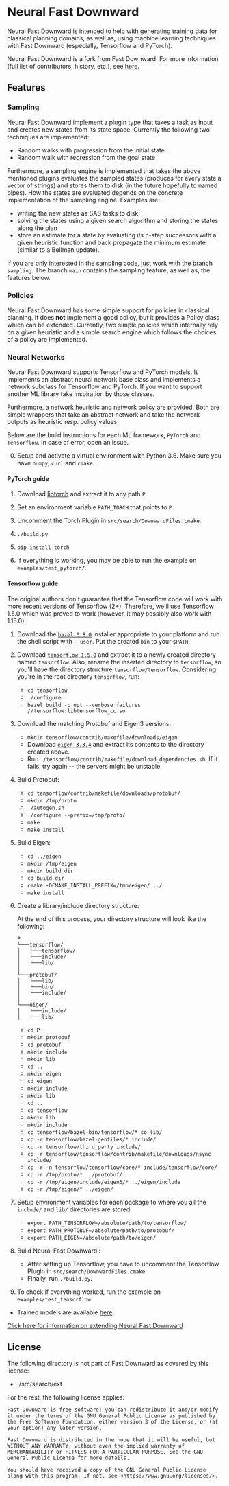 # Neural Fast Downward
Neural Fast Downward is intended to help with generating training data for
classical planning domains, as well as, using machine learning techniques with
Fast Downward (especially, Tensorflow and PyTorch). 

Neural Fast Downward is a fork from Fast Downward. For more information (full
list of contributors, history, etc.), see [here](https://github.com/PatrickFerber/NeuralFastDownward).


## Features
### Sampling
Neural Fast Downward implement a plugin type that takes a task as input and
creates new states from its state space. Currently the following two techniques
are implemented:
- Random walks with progression from the initial state
- Random walk with regression from the goal state

Furthermore, a sampling engine is implemented that takes the above mentioned
plugins evaluates the sampled states (produces for every state a vector of
strings) and stores them to disk (in the future hopefully to named pipes). How 
the states are evaluated depends on the concrete implementation of the 
sampling engine. Examples are:
- writing the new states as SAS tasks to disk
- solving the states using a given search algorithm and storing the states along
  the plan
- store an estimate for a state by evaluating its n-step successors with a 
  given heuristic function and back propagate the minimum estimate (similar to a
  Bellman update).
  
If you are only interested in the sampling code, just work with the branch 
`sampling`. The branch `main` contains the sampling feature, as well as, the
features below.
  
### Policies
Neural Fast Downward has some simple support for policies in classical planning.
It does **not** implement a good policy, but it provides a Policy class which can
be extended. Currently, two simple policies which internally rely on a given heuristic and
a simple search engine which follows the choices of a policy are implemented.

### Neural Networks
Neural Fast Downward supports Tensorflow and PyTorch models. It implements an 
abstract neural network base class and implements a network subclass for
Tensorflow and PyTorch. If you want to support another ML library take 
inspiration by those classes.

Furthermore, a network heuristic and network policy are provided. Both are simple
wrappers that take an abstract network and take the network outputs as heuristic
resp. policy values.

Below are the build instructions for each ML framework, `PyTorch` and
`Tensorflow`. In case of error, open an issue.

0. Setup and activate a virtual environment with Python 3.6. Make sure you have `numpy`, `curl` and `cmake`.

#### PyTorch guide
1. Download [libtorch](https://pytorch.org/cppdocs/installing.html) and extract it to
any path `P`. 

2. Set an environment variable `PATH_TORCH` that points to `P`.

3. Uncomment the Torch Plugin in
`src/search/DownwardFiles.cmake`.

4. `./build.py`

5. `pip install torch`

6. If everything is working, you may be able to run the example on
   `examples/test_pytorch/`.

#### Tensorflow guide
The original authors don't guarantee that the Tensorflow code will work with
more recent versions of Tensorflow (2+). Therefore, we'll use Tensorflow 1.5.0
which was proved to work (however, it may possibly also work with 1.15.0).

1. Download the [`bazel
   0.8.0`](https://github.com/bazelbuild/bazel/releases/tag/0.8.0) installer appropriate
   to your platform and run the shell script with `--user`. Put the created `bin` to your `$PATH`.

2. Download [`tensorflow 1.5.0`](https://github.com/tensorflow/tensorflow/releases/tag/v1.5.0) and
   extract it to a newly created directory named `tensorflow`. Also, rename the inserted
   directory to `tensorflow`, so you'll have the directory structure
   `tensorflow/tensorflow`. Considering you're in the root directory
   `tensorflow`, run:
    * `cd tensorflow`
    * `./configure`
    * `bazel build -c opt --verbose_failures //tensorflow:libtensorflow_cc.so`

3. Download the matching Protobuf and Eigen3 versions: 
    * `mkdir tensorflow/contrib/makefile/downloads/eigen`
    * Download [`eigen-3.3.4`](https://gitlab.com/libeigen/eigen/-/releases/3.3.4) and extract its contents to the directory created above.
    * Run `./tensorflow/contrib/makefile/download_dependencies.sh`. If it fails, try again -- the servers might be unstable.

4. Build Protobuf:
    * `cd tensorflow/contrib/makefile/downloads/protobuf/`
    * `mkdir /tmp/proto`
    * `./autogen.sh`
    * `./configure --prefix=/tmp/proto/`
    * `make`
    * `make install`

5. Build Eigen:
    * `cd ../eigen`
    * `mkdir /tmp/eigen`
    * `mkdir build_dir`
    * `cd build_dir`
    * `cmake -DCMAKE_INSTALL_PREFIX=/tmp/eigen/ ../`
    * `make install`

6. Create a library/include directory structure:

    At the end of this process, your directory structure will look like the
    following:
    ```
    P
    └───tensorflow/
    │   └───tensorflow/
    │   └───include/
    │   └───lib/
    │   
    └───protobuf/
    │   └───lib/
    │   └───bin/
    │   └───include/
    │   
    └───eigen/
    │   └───include/
    │   └───lib/
    ```
    * `cd P`
    * `mkdir protobuf`
    * `cd protobuf`
    * `mkdir include`
    * `mkdir lib`
    * `cd ..`
    * `mkdir eigen`
    * `cd eigen`
    * `mkdir include`
    * `mkdir lib`
    * `cd ..`
    * `cd tensorflow`
    * `mkdir lib`
    * `mkdir include`
    * `cp tensorflow/bazel-bin/tensorflow/*.so lib/`
    * `cp -r tensorflow/bazel-genfiles/* include/`
    * `cp -r tensorflow/third_party include/`
    * `cp -r tensorflow/tensorflow/contrib/makefile/downloads/nsync include/`
    * `cp -r -n tensorflow/tensorflow/core/* include/tensorflow/core/`
    * `cp -r /tmp/proto/* ../protobuf/`
    * `cp -r /tmp/eigen/include/eigen3/* ../eigen/include`
    * `cp -r /tmp/eigen/* ../eigen/`

7. Setup environment variables for each package to where you all the `include/` and `lib/` directories are stored:
    * `export PATH_TENSORFLOW=/absolute/path/to/tensorflow/`
    * `export PATH_PROTOBUF=/absolute/path/to/protobuf/`
    * `export PATH_EIGEN=/absolute/path/to/eigen/`

8. Build Neural Fast Downward :
    * After setting up Tensorflow, you have to uncomment the Tensorflow Plugin in `src/search/DownwardFiles.cmake`.
    * Finally, run `./build.py`.

9. To check if everything worked, run the example on
    `examples/test_tensorflow`.

* Trained models are available [here](https://zenodo.org/record/4000991).

[Click here for information on extending Neural Fast Downward](EXTENDING.md)

## License

The following directory is not part of Fast Downward as covered by
this license:

- ./src/search/ext

For the rest, the following license applies:

```
Fast Downward is free software: you can redistribute it and/or modify
it under the terms of the GNU General Public License as published by
the Free Software Foundation, either version 3 of the License, or (at
your option) any later version.

Fast Downward is distributed in the hope that it will be useful, but
WITHOUT ANY WARRANTY; without even the implied warranty of
MERCHANTABILITY or FITNESS FOR A PARTICULAR PURPOSE. See the GNU
General Public License for more details.

You should have received a copy of the GNU General Public License
along with this program. If not, see <https://www.gnu.org/licenses/>.
```
